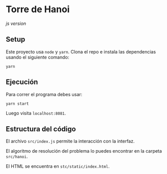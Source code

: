 # Torre de Hanoi 
_js version_

## Setup

Este proyecto usa `node` y `yarn`.
Clona el repo e instala las dependencias usando el siguiente comando:

```
yarn
```

## Ejecución

Para correr el programa debes usar:
```
yarn start
```

Luego visita `localhost:8081`.

## Estructura del código

El archivo `src/index.js` permite la interacción con la interfaz.

El algoritmo de resolución del problema lo puedes encontrar en la carpeta `src/hanoi`.

El HTML se encuentra en `stc/static/index.html`.
